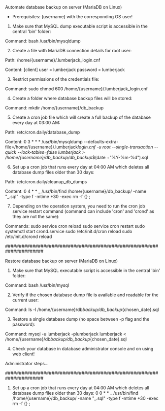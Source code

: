 Automate database backup on server (MariaDB on Linux)

- Prerequisites: {username} with the corresponding OS user!

1. Make sure that MySQL dump executable script is accessible in the central 'bin' folder:

Command:
bash /usr/bin/mysqldump

2. Create a file with MariaDB connection details for root user:

Path:
/home/{username}/.lumberjack_login.cnf

Content:
[client]
user = lumberjack
password = lumberjack

3. Restrict permissions of the credentials file:

Command:
sudo chmod 600 /home/{username}/.lumberjack_login.cnf

4. Create a folder where database backup files will be stored:

Command:
mkdir /home/{username}/db_backup

5. Create a cron job file which will create a full backup of the database every day at 03:00 AM:

Path:
/etc/cron.daily/database_dump

Content:
0 3 \* \* \* /usr/bin/mysqldump --defaults-extra-file=/home/{username}/.lumberjack*login.cnf -u root --single-transaction --quick --lock-tables=false lumberjack > /home/{username}/db_backup/db_backup*\$(date +"%Y-%m-%d").sql

6. Set up a cron job that runs every day at 04:00 AM which deletes all database dump files older than 30 days:

Path:
/etc/cron.daily/cleanup_db_dumps

Content:
0 4 \* \* _ /usr/bin/find /home/{username}/db_backup/ -name "_.sql" -type f -mtime +30 -exec rm -f {} \;

7. Depending on the operation system, you need to run the cron job service restart command (command can include 'cron' and 'crond' as they are not the same):

Commands:
sudo service cron reload
sudo service cron restart
sudo systemctl start crond.service
sudo /etc/init.d/cron reload
sudo /etc/init.d/crond reload

######################################################################

Restore database backup on server (MariaDB on Linux)

1. Make sure that MySQL executable script is accessible in the central 'bin' folder:

Command:
bash /usr/bin/mysql

2. Verify if the chosen database dump file is available and readable for the current user:

Command:
ls -l /home/{username}/db*backup/db_backup*{chosen_date}.sql

3. Restore a single database dump (no space between -p flag and the password):

Command:
mysql -u lumberjack -plumberjack lumberjack < /home/{username}/db*backup/db_backup*{chosen_date}.sql

4. Check your database in database administrator console and on using web client!

Administrator steps...

######################################################################

1. Set up a cron job that runs every day at 04:00 AM which deletes all database dump files older than 30 days:
   0 0 \* \* _ /usr/bin/find /home/{username}/db_backup/ -name "_.sql" -type f -mtime +30 -exec rm -f {} \;
